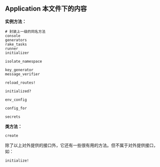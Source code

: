## Application 本文件下的内容

**实例方法：**

```
# 封装上一级的同名方法
console
generators
rake_tasks
runner
initializer

isolate_namespace

key_generator
message_verifier

reload_routes!

initialized?

env_config

config_for

secrets
```

**类方法：**

```
create
```

除了以上对外提供的接口外，它还有一些很有用的方法。但不属于对外提供接口，如：

```
initialize!
```
